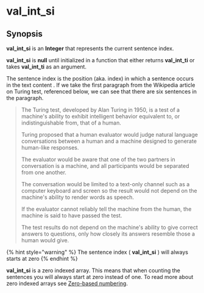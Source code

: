 # val\_int\_si

## Synopsis

**val\_int\_si** is an **Integer** that represents the current sentence index.

**val\_int\_si** is **null** until initialized in a function that either returns **val\_int\_ti** or takes **val\_int\_ti** as an argument.

The sentence index is the position \(aka. index\) in which a sentence occurs in the text content . If we take the first paragraph from the Wikipedia article on Turing test, referenced below, we can see that there are six sentences in the paragraph.

> The Turing test, developed by Alan Turing in 1950, is a test of a machine's ability to exhibit intelligent behavior equivalent to, or indistinguishable from, that of a human. 
>
> Turing proposed that a human evaluator would judge natural language conversations between a human and a machine designed to generate human-like responses.
>
>  The evaluator would be aware that one of the two partners in conversation is a machine, and all participants would be separated from one another. 
>
> The conversation would be limited to a text-only channel such as a computer keyboard and screen so the result would not depend on the machine's ability to render words as speech. 
>
> If the evaluator cannot reliably tell the machine from the human, the machine is said to have passed the test. 
>
> The test results do not depend on the machine's ability to give correct answers to questions, only how closely its answers resemble those a human would give.

{% hint style="warning" %}
The sentence index \( **val\_int\_si** \) will always starts at zero
{% endhint %}

**val\_int\_si** is a zero indexed array. This means that when counting the sentences you will always start at zero instead of one. To read more about zero indexed arrays see [Zero-based numbering](https://en.wikipedia.org/wiki/Zero-based_numbering).

